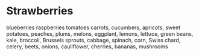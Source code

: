 # Strawberries
blueberries
raspberries 
tomatoes
carrots, cucumbers, apricots, sweet potatoes, peaches, plums, melons, eggplant, lemons, lettuce, green beans, kale, broccoli, Brussels sprouts, cabbage, spinach, corn, Swiss chard, celery, beets, onions, cauliflower, cherries, bananas, mushrooms
